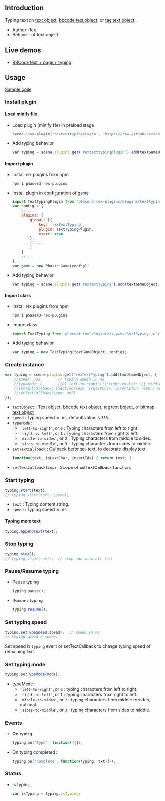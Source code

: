 ## Introduction

Typing text on [text object](text.md), [bbcode text object](bbcodetext.md), or [tag text boject](tagtext.md).

- Author: Rex
- Behavior of text object

## Live demos

- [BBCode text + page + typing](https://codepen.io/rexrainbow/pen/yjZveb)

## Usage

[Sample code](https://github.com/rexrainbow/phaser3-rex-notes/tree/master/examples/texttyping)

### Install plugin

#### Load minify file

- Load plugin (minify file) in preload stage
    ```javascript
    scene.load.plugin('rextexttypingplugin', 'https://raw.githubusercontent.com/rexrainbow/phaser3-rex-notes/master/dist/rextexttypingplugin.min.js', true);
    ```
- Add typing behavior
    ```javascript
    var typing = scene.plugins.get('rextexttypingplugin').add(textGameObject, config);
    ```

#### Import plugin

- Install rex plugins from npm
    ```
    npm i phaser3-rex-plugins
    ```
- Install plugin in [configuration of game](game.md#configuration)
    ```javascript
    import TextTypingPlugin from 'phaser3-rex-plugins/plugins/texttyping-plugin.js';
    var config = {
        // ...
        plugins: {
            global: [{
                key: 'rexTextTyping',
                plugin: TextTypingPlugin,
                start: true
            },
            // ...
            ]
        }
        // ...
    };
    var game = new Phaser.Game(config);
    ```
- Add typing behavior
    ```javascript
    var typing = scene.plugins.get('rexTextTyping').add(textGameObject, config);
    ```

#### Import class

- Install rex plugins from npm
    ```
    npm i phaser3-rex-plugins
    ```
- Import class
    ```javascript
    import TextTyping from 'phaser3-rex-plugins/plugins/texttyping.js';
    ```
- Add typing behavior
    ```javascript
    var typing = new TextTyping(textGameObject, config);

### Create instance

```javascript
var typing = scene.plugins.get('rexTextTyping').add(textGameObject, {
    //speed: 333,       // typing speed in ms
    //typeMode: 0,      //0|'left-to-right'|1|'right-to-left'|2|'middle-to-sides'|3|'sides-to-middle'
    //setTextCallback: function(text, isLastChar, insertIdx){ return text; }  // callback before set-text
    //setTextCallbackScope: null
});
```

- `textObject` : [Text object](text.md), [bbcode text object](bbcodetext.md), [tag text boject](tagtext.md), or [bitmap text object](bitmaptext.md)
- `speed` : Typing speed in ms, default value is `333`.
- `typeMode` :
    - `'left-to-right'`, or `0` : Typing characters from left to right.
    - `'right-to-left'`, or `1` : Typing characters from right to left.
    - `'middle-to-sides'`, or `2` : Typing characters from middle to sides.
    - `'sides-to-middle'`, or `3` : Typing characters from sides to middle.
- `setTextCallback` : Callback befor set-text, to decorate display text.
    ```javascript
    function(text, isLastChar, insertIdx) { return text; }
    ```
- `setTextCallbackScope` : Scope of setTextCallback function.

### Start typing

```javascript
typing.start(text);
// typing.start(text, speed); 
```

- `text` : Typing content string.
- `speed` : Typing speed in ms.

#### Typing more text

```javascript
typing.appendText(text);
```

### Stop typing

```javascript
typing.stop();
// typing.stop(true);;  // stop and show all text
```

### Pause/Resume typing

- Pause typing
    ```javascript
    typing.pause();
    ```
- Resume typing
    ```javascript
    typing.resume();
    ```

### Set typing speed

```javascript
typing.setTypeSpeed(speed);  // speed in ms
// typing.speed = speed;
```

Set speed in `typing` event or setTextCallback to change typing speed of remaining text.

### Set typing mode

```javascript
typing.setTypeMode(mode);
```

- typeMode :
    - `'left-to-right'`, or `0` : typing characters from left to right.
    - `'right-to-left'`, or `1` : typing characters from right to left.
    - `'middle-to-sides'`, or `2` : typing characters from middle to sides, optional.
    - `'sides-to-middle'`, or `3` : typing characters from sides to middle.

### Events

- On typing :
    ```javascript
    typing.on('type', function(){});
    ```
- On typing completed :
    ```javascript
    typing.on('complete', function(typing, txt){});
    ```

### Status

- Is typing
    ```javascript
    var isTyping = typing.isTyping;
    ```
